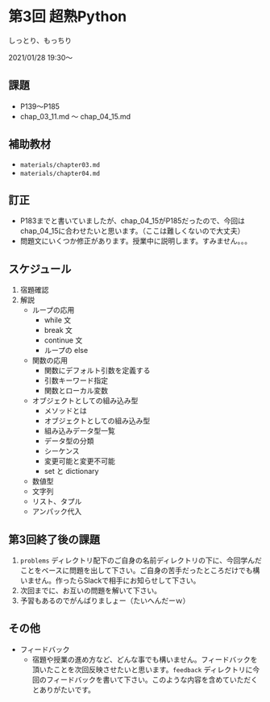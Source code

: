 # 第3回 超熟Python

しっとり、もっちり

2021/01/28 19:30〜

## 課題

+ P139〜P185
+ chap_03_11.md 〜 chap_04_15.md

## 補助教材

+ `materials/chapter03.md`
+ `materials/chapter04.md`

## 訂正

+ P183までと書いていましたが、chap_04_15がP185だったので、今回はchap_04_15に合わせたいと思います。（ここは難しくないので大丈夫）
+ 問題文にいくつか修正があります。授業中に説明します。すみません。。。


## スケジュール

1. 宿題確認
1. 解説
    + ループの応用
        + while 文
        + break 文
        + continue 文 
        + ループの else
    + 関数の応用
        + 関数にデフォルト引数を定義する
        + 引数キーワード指定
        + 関数とローカル変数
    + オブジェクトとしての組み込み型
        + メソッドとは
        + オブジェクトとしての組み込み型
        + 組み込みデータ型一覧
        + データ型の分類
        + シーケンス
        + 変更可能と変更不可能
        + set と dictionary 
    + 数値型
    + 文字列
    + リスト、タプル
    + アンパック代入


## 第3回終了後の課題

1. `problems` ディレクトリ配下のご自身の名前ディレクトリの下に、今回学んだことをベースに問題を出して下さい。ご自身の苦手だったところだけでも構いません。作ったらSlackで相手にお知らせして下さい。
1. 次回までに、お互いの問題を解いて下さい。
1. 予習もあるのでがんばりましょー（たいへんだーｗ）

## その他

+ フィードバック
    + 宿題や授業の進め方など、どんな事でも構いません。フィードバックを頂いたことを次回反映させたいと思います。`feedback` ディレクトリに今回のフィードバックを書いて下さい。このような内容を含めていただくとありがたいです。
